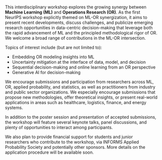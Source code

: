 <!-- Much of traditional decision-making science is grounded in the mathematical formulations and analyses of structured systems to recommend decisions that are optimized, robust, and uncertainty-aware. This scientific approach, rooted in the field of **Operations Research (OR)**, has evolved through decades of advancements in stochastic modeling, computational simulation, and optimization. A key strength of the OR approach is its model-based orientation, which facilitates methodological rigor, explicit uncertainty encoding, and interpretability, making it a natural engineering approach for reliable decision-making. On the other hand, recent advances in the AI/ML space have eschewed the model-based paradigm and increasingly embraced, to great success, model-free algorithmic design frameworks. In essence, the model-based rigor and assumptions of traditional OR are not yet designed to take full advantage of massive data and rapid computational advances in AI/ML. 

This workshop, which is the first NeurIPS workshop explicitly themed and structured on ML-OR synergization, aspires to present recent developments, discuss challenges, and publicize emerging research opportunities at the ML-OR intersection. By integrating ML into established OR methodologies, we have the opportunity to produce more data-centric and adaptive solutions for complex decision-making tasks that could propel, in a much faster-paced manner, the frontier of “optimality” across many relevant applications. Concomitantly, the goal is also to explore how model-based principled OR approaches can help alleviate issues revolving around “black box” systems, and provide paths to enhance interpretability, trust, and performance analysis.  

The following provides four examples of sub-topics that are of high interest to the workshop. Other topics broadly in the ML-OR intersection are greatly welcome as well.

*Embedding OR modeling insights into ML*: The rich problem domains conventionally tackled by OR, such as queueing control, supply chain and revenue management, present challenges in high dimensionality, variability and stability that are often addressed via structural models and domain-specific knowledge. Recent advances have shown practical benefits in OR-embedded ML techniques, including differentiable simulators and domain-informed policy parameterizations. To this end, imminent questions include the design of generic frameworks to integrate operational domain knowledge into ML algorithms, the balance between model-based insights and data-driven flexibility, validation and stress-testing of hybrid OR+ML policies, and the use of digital twins for operational data that combine AI and OR simulation.

*Uncertainty mitigation at the interface of data, model, and decisio*n: An important challenge in converting data into reliable decisions lies in the dissection and mitigation of errors, not only arising from data prediction, but also their interactions with the system and propagation into operational decisions. These issues can be complicated by computational and modeling limitations for complex models, optimistic bias, and stochastic behaviors in decision optimization, and non-stationarity and distribution shifts. Key questions to explore here include uncertainty quantification techniques that are mindful of model computation overhead, approaches to assess performance of prescriptive decisions, and hedging of downside risks from data noises and shifts via robustification or goal-driven regularization. 

*Sequential decision-making and online learning from an OR perspective*: Many modern data-driven operations are intrinsically sequential, namely, the system state evolves after every action, fresh information arrives online, and decisions adapt in real time. Despite sustained efforts on theoretical research, key questions remain in achieving balance among statistical efficiency, robustness, and practical implementability, especially when facing non-stationarity, risk-sensitive, and multi-objective criteria that appear in many operational settings. This presents opportunities to leverage the analytic arsenal of OR, including stochastic processes, convex and non-convex optimization, optimal control, and distributionally robust techniques, that can play pivotal roles in tightening theoretical bounds, guiding exploration, and yielding computationally tractable policies.

*Generative AI for decision-making*: Generative AI has recently emerged as a transformative technology that, based on sampling and statistical modeling power, offers enhanced decision-making capabilities across multiple domains. At the same time, some of the cores in generative modeling are rooted in Monte Carlo simulation methodology and stochastic analysis, which have a rich literature in OR. Key questions to explore here include the efficient utilization of generative models to capture uncertainties in complex operational problems, how to build generative frameworks to recognize guarantees on robustness or safety needed for decision-making, and how to tackle these issues via the vast theoretical and computational literature on stochastic analysis, including diffusion and flow-based models.
 -->



This interdisciplinary workshop explores the growing synergy between **Machine Learning (ML)** and **Operations Research (OR)**. As the first NeurIPS workshop explicitly themed on ML-OR synergization, it aims to present recent developments, discuss challenges, and publicize emerging research opportunities in data-centric decision-making that leverage both the rapid advancement of ML and the principled methodological rigor of OR. We welcome a broad range of contributions in the ML-OR intersection.

Topics of interest include (but are not limited to):
- Embedding OR modeling insights into ML
- Uncertainty mitigation at the interface of data, model, and decision 
- Sequential decision-making and online learning from an OR perspective
- Generative AI for decision-making

We encourage submissions and participation from researchers across ML, OR, applied probability, and statistics, as well as practitioners from industry and public sector organizations. We especially encourage submissions that propose new methodologies, offer theoretical insights, or present real-world applications in areas such as healthcare, logistics, finance, and energy systems.

In addition to the poster session and presentation of accepted submissions, the workshop will feature several keynote talks, panel discussions, and plenty of opportunities to interact among participants.

We also plan to provide financial support for students and junior researchers who contribute to the workshop, via INFORMS Applied Probability Society and potentially other sponsors. More details on the application procedure will be available soon.

